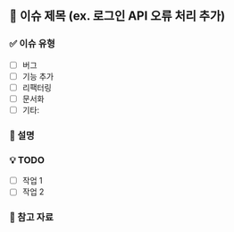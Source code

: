 ## 🐞 이슈 제목 (ex. 로그인 API 오류 처리 추가)

### ✅ 이슈 유형

- [ ] 버그
- [ ] 기능 추가
- [ ] 리팩터링
- [ ] 문서화
- [ ] 기타:

### 📄 설명

<!-- 이슈에 대한 간단한 설명과 맥락을 작성해주세요. -->

### 💡 TODO

- [ ] 작업 1
- [ ] 작업 2

### 📎 참고 자료

<!-- 관련 커밋, 링크, 문서 등 -->
